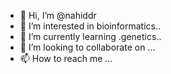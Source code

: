 - 👋 Hi, I’m @nahiddr
- 👀 I’m interested in bioinformatics..
- 🌱 I’m currently learning .genetics..
- 💞️ I’m looking to collaborate on ...
- 📫 How to reach me ...

<!---
nahiddr/nahiddr is a ✨ special ✨ repository because its `README.md` (this file) appears on your GitHub profile.
You can click the Preview link to take a look at your changes.
--->
